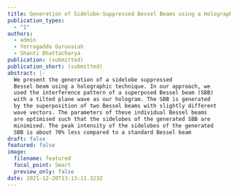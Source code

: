 ```yaml
---
title: Generation of Sidelobe-Suppressed Bessel Beams using a Holographic Technique
publication_types:
  - "1"
authors:
  - admin
  - Yerragadda Guruvaiah
  - Shanti Bhattacharya
publication: (submitted)
publication_short: (submitted)
abstract: |-
  We present the generation of a sidelobe suppressed
  Bessel beam using a holographic technique. In our approach, we
  used the interference pattern of a superposed Bessel beam (SBB)
  with a tilted plane wave as our hologram. The SBB is generated
  by the superposition of two Bessel beams with slightly different
  wave vectors. The parameters of these individual Bessel beams
  are optimised such that the sidelobes of the generated SBB are
  minimised. The peak intensity of the sidelobes of the generated
  SBB is about 70% less compared to a standard Bessel beam
draft: false
featured: false
image:
  filename: featured
  focal_point: Smart
  preview_only: false
date: 2021-12-20T13:13:11.323Z
---
```


